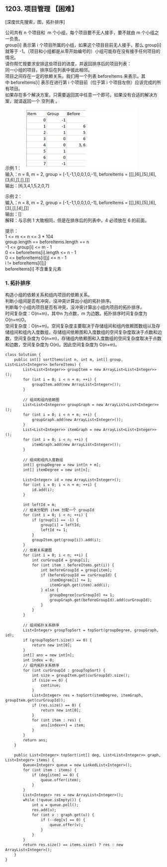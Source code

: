 ## 1203. 项目管理 【困难】      
[深度优先搜索，图，拓扑排序]       

公司共有 n 个项目和  m 个小组，每个项目要不无人接手，要不就由 m 个小组之一负责。     
group[i] 表示第 i 个项目所属的小组，如果这个项目目前无人接手，那么 group[i] 就等于 -1。（项目和小组都是从零开始编号的）小组可能存在没有接手任何项目的情况。       
请你帮忙按要求安排这些项目的进度，并返回排序后的项目列表：        
同一小组的项目，排序后在列表中彼此相邻。      
项目之间存在一定的依赖关系，我们用一个列表 beforeItems 来表示，其中 beforeItems[i] 表示在进行第 i 个项目前（位于第 i 个项目左侧）应该完成的所有项目。     
如果存在多个解决方案，只需要返回其中任意一个即可。如果没有合适的解决方案，就请返回一个 空列表 。        

示例 1：
![EX1](https://github.com/zhou-1/Algorithm/blob/master/LeetCodeReview/oneLCperDay/2021-01/imgs/LC1203.JPG)     
输入：n = 8, m = 2, group = [-1,-1,1,0,0,1,0,-1], beforeItems = [[],[6],[5],[6],[3,6],[],[],[]]      
输出：[6,3,4,1,5,2,0,7]     

示例 2：      
输入：n = 8, m = 2, group = [-1,-1,1,0,0,1,0,-1], beforeItems = [[],[6],[5],[6],[3],[],[4],[]]    
输出：[]     
解释：与示例 1 大致相同，但是在排序后的列表中，4 必须放在 6 的前面。     

提示：      
1 <= m <= n <= 3 * 104    
group.length == beforeItems.length == n    
-1 <= group[i] <= m - 1    
0 <= beforeItems[i].length <= n - 1    
0 <= beforeItems[i][j] <= n - 1    
i != beforeItems[i][j]    
beforeItems[i] 不含重复元素      

### 1. 拓扑排序      
构造小组的依赖关系和组内项目的依赖关系。    
判断小组间是否有冲突，没冲突计算出小组的拓扑排序。    
判断每个小组内项目是否有冲突，没冲突计算出小组内项目的拓扑排序。     
时间复杂度：O(n+m)，其中n 为点数，m 为边数。拓扑排序时间复杂度为 O(n+m)O。       
空间复杂度：O(n+m)。空间复杂度主要取决于存储组间和组内依赖图数组以及存储组间和组内入度数组，存储组间依赖图和入度数组的空间复杂度取决于点数和边数，空间复杂度为 O(n+m)，存储组内依赖图和入度数组的空间复杂度取决于点数和边数，空间复杂度为 O(n)。因此空间复杂度为 O(n+m)。            
```
class Solution {
    public int[] sortItems(int n, int m, int[] group, List<List<Integer>> beforeItems) {
        List<List<Integer>> groupItem = new ArrayList<List<Integer>>();
        for (int i = 0; i < n + m; ++i) {
            groupItem.add(new ArrayList<Integer>());
        }

        // 组间和组内依赖图
        List<List<Integer>> groupGraph = new ArrayList<List<Integer>>();
        for (int i = 0; i < n + m; ++i) {
            groupGraph.add(new ArrayList<Integer>());
        }
        List<List<Integer>> itemGraph = new ArrayList<List<Integer>>();
        for (int i = 0; i < n; ++i) {
            itemGraph.add(new ArrayList<Integer>());
        }

        // 组间和组内入度数组
        int[] groupDegree = new int[n + m];
        int[] itemDegree = new int[n];
        
        List<Integer> id = new ArrayList<Integer>();
        for (int i = 0; i < n + m; ++i) {
            id.add(i);
        }

        int leftId = m;
        // 给未分配的 item 分配一个 groupId
        for (int i = 0; i < n; ++i) {
            if (group[i] == -1) {
                group[i] = leftId;
                leftId += 1;
            }
            groupItem.get(group[i]).add(i);
        }
        // 依赖关系建图
        for (int i = 0; i < n; ++i) {
            int curGroupId = group[i];
            for (int item : beforeItems.get(i)) {
                int beforeGroupId = group[item];
                if (beforeGroupId == curGroupId) {
                    itemDegree[i] += 1;
                    itemGraph.get(item).add(i);   
                } else {
                    groupDegree[curGroupId] += 1;
                    groupGraph.get(beforeGroupId).add(curGroupId);
                }
            }
        }

        // 组间拓扑关系排序
        List<Integer> groupTopSort = topSort(groupDegree, groupGraph, id); 
        if (groupTopSort.size() == 0) {
            return new int[0];
        }
        int[] ans = new int[n];
        int index = 0;
        // 组内拓扑关系排序
        for (int curGroupId : groupTopSort) {
            int size = groupItem.get(curGroupId).size();
            if (size == 0) {
                continue;
            }
            List<Integer> res = topSort(itemDegree, itemGraph, groupItem.get(curGroupId));
            if (res.size() == 0) {
                return new int[0];
            }
            for (int item : res) {
                ans[index++] = item;
            }
        }
        return ans;
    }

    public List<Integer> topSort(int[] deg, List<List<Integer>> graph, List<Integer> items) {
        Queue<Integer> queue = new LinkedList<Integer>();
        for (int item : items) {
            if (deg[item] == 0) {
                queue.offer(item);
            }
        }
        List<Integer> res = new ArrayList<Integer>();
        while (!queue.isEmpty()) {
            int u = queue.poll(); 
            res.add(u);
            for (int v : graph.get(u)) {
                if (--deg[v] == 0) {
                    queue.offer(v);
                }
            }
        }
        return res.size() == items.size() ? res : new ArrayList<Integer>();
    }
}
```
























